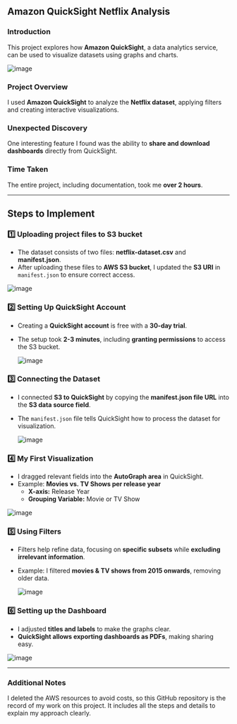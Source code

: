 ## Amazon QuickSight Netflix Analysis  

### Introduction  
This project explores how **Amazon QuickSight**, a data analytics service, can be used to visualize datasets using graphs and charts.  

![image](https://github.com/user-attachments/assets/53496384-b14e-4b40-ab5d-fce4df79b759)


### Project Overview  
I used **Amazon QuickSight** to analyze the **Netflix dataset**, applying filters and creating interactive visualizations.  

### Unexpected Discovery  
One interesting feature I found was the ability to **share and download dashboards** directly from QuickSight.  

### Time Taken  
The entire project, including documentation, took me **over 2 hours**.  

---

## Steps to Implement  

### 1️⃣ Uploading project files to S3 bucket 
- The dataset consists of two files: **netflix-dataset.csv** and **manifest.json**.  
- After uploading these files to **AWS S3 bucket**, I updated the **S3 URI** in `manifest.json` to ensure correct access.  

![image](https://github.com/user-attachments/assets/005fce49-9293-4534-b6c7-5bdb66dccfda)


### 2️⃣ Setting Up QuickSight Account
- Creating a **QuickSight account** is free with a **30-day trial**.  
- The setup took **2-3 minutes**, including **granting permissions** to access the S3 bucket.

  ![image](https://github.com/user-attachments/assets/e1336d38-2d05-4c59-810c-195551a97537)


### 3️⃣ Connecting the Dataset  
- I connected **S3 to QuickSight** by copying the **manifest.json file URL** into the **S3 data source field**.  
- The `manifest.json` file tells QuickSight how to process the dataset for visualization.

  ![image](https://github.com/user-attachments/assets/b1366598-cac6-48a7-b3a8-e1ba0e7e04ad)


### 4️⃣ My First Visualization
- I dragged relevant fields into the **AutoGraph area** in QuickSight.  
- Example: **Movies vs. TV Shows per release year**  
  - **X-axis:** Release Year  
  - **Grouping Variable:** Movie or TV Show  

![image](https://github.com/user-attachments/assets/30310010-a072-43e5-a611-92c41e27233a)


### 5️⃣ Using Filters  
- Filters help refine data, focusing on **specific subsets** while **excluding irrelevant information**.  
- Example: I filtered **movies & TV shows from 2015 onwards**, removing older data.

  ![image](https://github.com/user-attachments/assets/7ece17c0-699c-40f5-90b7-b5598f55d90a)


### 6️⃣ Setting up the Dashboard  
- I adjusted **titles and labels** to make the graphs clear.  
- **QuickSight allows exporting dashboards as PDFs**, making sharing easy.  

![image](https://github.com/user-attachments/assets/ffb43ba9-8cc0-4f4f-b23b-eeca836dcf8d)

---
### Additional Notes
 I deleted the AWS resources to avoid costs, so this GitHub repository is the record of my work on this project. It includes all the steps and details to explain my      approach clearly.
